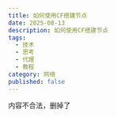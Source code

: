 ```yaml
---
title: 如何使用CF搭建节点
date: 2025-08-13
description: 如何使用CF搭建节点
tags:
  - 技术
  - 思考
  - 代理
  - 教程
category: 网络
published: false
---
```

内容不合法，删掉了